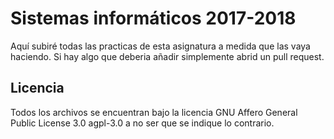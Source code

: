 Sistemas informáticos 2017-2018
===================


Aquí subiré todas las practicas de esta asignatura a medida que las vaya haciendo. Si hay algo que deberia añadir simplemente abrid un pull request.


Licencia
---------

Todos los archivos se encuentran bajo la licencia GNU Affero General Public License 3.0 agpl-3.0 a no ser que se indique lo contrario.
